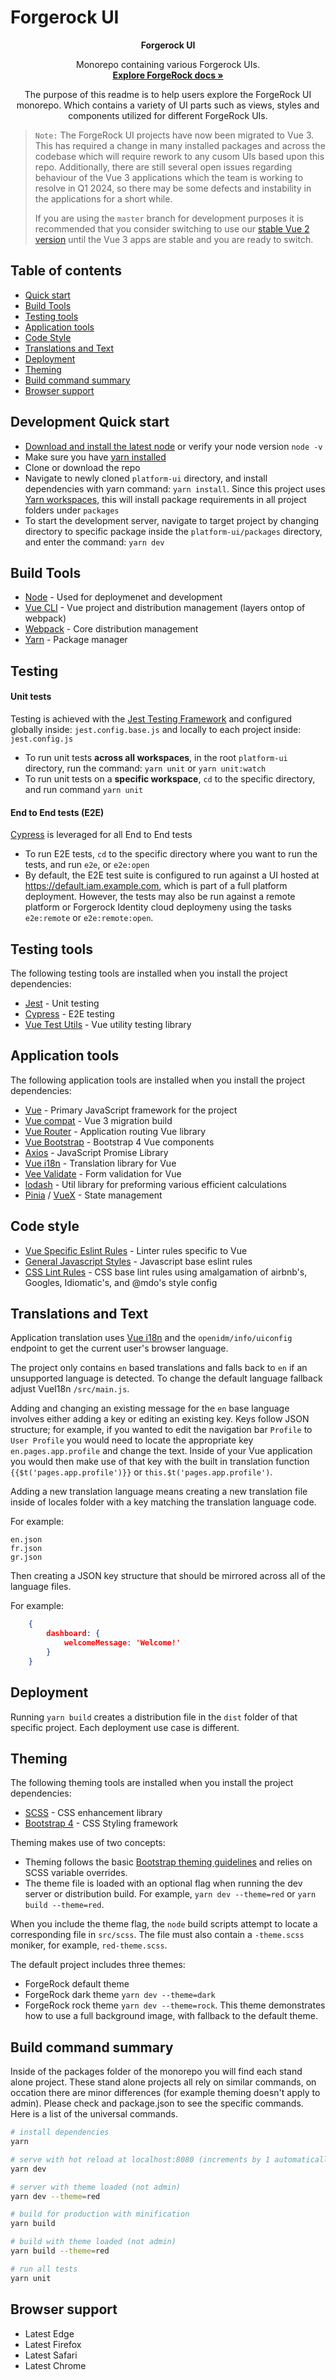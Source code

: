 # Forgerock UI

<p align="center">
  <b>Forgerock UI</b>

  <p align="center">
    Monorepo containing various Forgerock UIs.
    <br>
    <a href="https://backstage.forgerock.com/docs/"><strong>Explore ForgeRock docs »</strong></a>
  </p>
  <p align="center">
    The purpose of this readme is to help users explore the ForgeRock UI monorepo. Which contains a variety of UI parts such as views, styles and components utilized for different 
    ForgeRock UIs.
  </p>
</p>

> `Note:` The ForgeRock UI projects have now been migrated to Vue 3. This has required a change in many installed packages and across the codebase which will require rework to any cusom UIs based upon this repo. Additionally, there are still several open issues regarding behaviour of the Vue 3 applications which the team is working to resolve in Q1 2024, so there may be some defects and instability in the applications for a short while.
> 
>If you are using the `master` branch for development purposes it is recommended that you consider switching to use our [stable Vue 2 version](https://github.com/ForgeRock/platform-ui/tree/vue2) until the Vue 3 apps are stable and you are ready to switch.

## Table of contents

- [Quick start](#quick-start)
- [Build Tools](#build-tools)
- [Testing tools](#testing-tools)
- [Application tools](#application-tools)
- [Code Style](#code-style)
- [Translations and Text](#translations-and-text)
- [Deployment](#deployment)
- [Theming](#theming)
- [Build command summary](#build-command-summary)
- [Browser support](#browser-support)

<a name="quick-start"></a>
## Development Quick start

- [Download and install the latest node](https://nodejs.org/en/download/) or verify your node version `node -v`
- Make sure you have [yarn installed](https://yarnpkg.com/getting-started/install)
- Clone or download the repo
- Navigate to newly cloned `platform-ui` directory, and install dependencies with yarn command: `yarn install`. Since this project uses [Yarn workspaces](https://yarnpkg.com/features/workspaces), this will install package requirements in all project folders under `packages`
- To start the development server, navigate to target project by changing directory to specific package inside the `platform-ui/packages` directory, and enter the command: `yarn dev`

<a name="build-tools"></a>
## Build Tools
- [Node](https://nodejs.org/en/) - Used for deploymenet and development
- [Vue CLI](https://cli.vuejs.org/) - Vue project and distribution management (layers ontop of webpack)
- [Webpack](https://webpack.js.org/) - Core distribution management
- [Yarn](https://yarnpkg.com/lang/en/) - Package manager

<a name="testing"></a>
## Testing

#### Unit tests

Testing is achieved with the [Jest Testing Framework](https://jestjs.io/) and configured globally inside: `jest.config.base.js` and locally to each project inside: `jest.config.js`

- To run unit tests **across all workspaces**, in the root `platform-ui` directory, run the command: `yarn unit` or `yarn unit:watch`
- To run unit tests on a **specific workspace**, `cd` to the specific directory, and run command `yarn unit`


#### End to End tests (E2E)

[Cypress](https://www.cypress.io/) is leveraged for all End to End tests

- To run E2E tests, `cd` to the specific directory where you want to run the tests, and run `e2e`, or `e2e:open`
- By default, the E2E test suite is configured to run against a UI hosted at https://default.iam.example.com, which is part of a full platform deployment. However, the tests may also be run against a remote platform or Forgerock Identity cloud deploymeny using the tasks `e2e:remote` or `e2e:remote:open`.

<a name="testing-tools"></a>
## Testing tools

The following testing tools are installed when you install the project dependencies:

- [Jest](https://jestjs.io/) - Unit testing
- [Cypress](https://www.cypress.io/) - E2E testing
- [Vue Test Utils](https://vue-test-utils.vuejs.org/) - Vue utility testing library

<a name="application-tools"></a>
## Application tools

The following application tools are installed when you install the project dependencies:
- [Vue](https://vuejs.org/v2/api/) - Primary JavaScript framework for the project
- [Vue compat](https://github.com/vuejs/core/tree/main/packages/vue-compat#readme) - Vue 3 migration build
- [Vue Router](https://router.vuejs.org/en/) - Application routing Vue library
- [Vue Bootstrap](https://bootstrap-vue.js.org/) - Bootstrap 4 Vue components
- [Axios](https://github.com/axios/axios) - JavaScript Promise Library
- [Vue i18n](https://kazupon.github.io/vue-i18n/en/) - Translation library for Vue
- [Vee Validate](https://github.com/baianat/vee-validate) - Form validation for Vue
- [lodash](https://lodash.com/) - Util library for preforming various efficient calculations
- [Pinia](https://pinia.vuejs.org/) / [VueX](https://vuex.vuejs.org/) - State management

<a name="code-style"></a>
## Code style

- [Vue Specific Eslint Rules](https://vuejs.github.io/eslint-plugin-vue/rules/#priority-b-strongly-recommended-improving-readability) - Linter rules specific to Vue
- [General Javascript Styles](https://github.com/airbnb/javascript) - Javascript base eslint rules
- [CSS Lint Rules](https://github.com/stylelint/stylelint-config-standard) - CSS base lint rules using amalgamation of airbnb's, Googles, Idiomatic's, and @mdo's style config

<a name="translations-and-text"></a>
## Translations and Text

Application translation uses [Vue i18n](https://kazupon.github.io/vue-i18n/en/) and the `openidm/info/uiconfig` endpoint to get the current user's browser language.

The project only contains `en` based translations and falls back to `en` if an unsupported language is detected. To change the default language fallback adjust VueI18n `/src/main.js`.

Adding and changing an existing message for the `en` base language involves either adding a key or editing an existing key.
Keys follow JSON structure; for example, if you wanted to edit the navigation bar `Profile` to `User Profile` you would need to locate the appropriate key `en.pages.app.profile` and change the text.
Inside of your Vue application you would then make use of that key with the built in translation function `{{$t('pages.app.profile')}}` or `this.$t('pages.app.profile')`.

Adding a new translation language means creating a new translation file inside of locales folder with a key matching the translation language code.

For example:

```
en.json
fr.json
gr.json
```

Then creating a JSON key structure that should be mirrored across all of the language files.

For example:

``` JSON
    {
        dashboard: {
            welcomeMessage: 'Welcome!'
        }
    }
```

<a name="deployment"></a>
## Deployment

Running `yarn build` creates a distribution file in the `dist` folder of that specific project. Each deployment use case is different.

<a name="theming"></a>
## Theming

The following theming tools are installed when you install the project dependencies:

- [SCSS](https://sass-lang.com/) - CSS enhancement library
- [Bootstrap 4](https://getbootstrap.com/docs/4.6/getting-started/introduction/) - CSS Styling framework

Theming makes use of two concepts:

- Theming follows the basic [Bootstrap theming guidelines](https://getbootstrap.com/docs/4.6/getting-started/theming/) and relies on SCSS variable overrides.
- The theme file is loaded with an optional flag when running the dev server or distribution build. For example, `yarn dev --theme=red` or `yarn build --theme=red`.

When you include the theme flag, the `node` build scripts attempt to locate a corresponding file in `src/scss`. The file must also contain a `-theme.scss` moniker, for example, `red-theme.scss`.

The default project includes three themes:
- ForgeRock default theme
- ForgeRock dark theme `yarn dev --theme=dark`
- ForgeRock rock theme `yarn dev --theme=rock`. This theme demonstrates how to use a full background image, with fallback to the default theme.


<a name="build-command-summary"></a>
## Build command summary

Inside of the packages folder of the monorepo you will find each stand alone project. These stand alone projects all rely on similar commands, on occation there are minor differences (for example theming doesn't apply to admin). Please check and package.json to see the specific commands. Here is a list of the universal commands.

``` bash
# install dependencies
yarn

# serve with hot reload at localhost:8080 (increments by 1 automatically if port is in use).
yarn dev

# server with theme loaded (not admin)
yarn dev --theme=red

# build for production with minification
yarn build

# build with theme loaded (not admin)
yarn build --theme=red

# run all tests
yarn unit
```

<a name="browser-support"></a>
## Browser support

- Latest Edge
- Latest Firefox
- Latest Safari
- Latest Chrome
